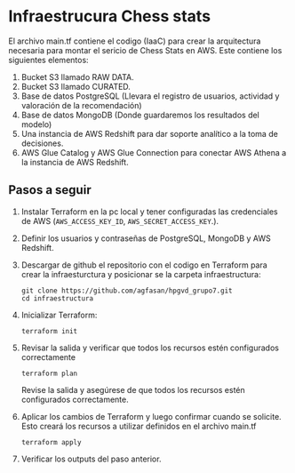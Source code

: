 # Infraestrucura Chess stats

El archivo main.tf contiene el codigo (IaaC) para crear la arquitectura necesaria para montar el sericio de Chess Stats en AWS. Este contiene los siguientes elementos:

1. Bucket S3 llamado RAW DATA.
2. Bucket S3 llamado CURATED.
3. Base de datos PostgreSQL (Llevara el registro de usuarios,  actividad y valoración de la recomendación)
4. Base de datos MongoDB (Donde guardaremos los resultados del modelo)
5. Una instancia de AWS Redshift para dar soporte analítico a la toma de decisiones.
6. AWS Glue Catalog y AWS Glue Connection para conectar AWS Athena a la instancia de AWS Redshift.

## Pasos a seguir

1. Instalar Terraform en la pc local y tener configuradas las credenciales de AWS (`AWS_ACCESS_KEY_ID`, `AWS_SECRET_ACCESS_KEY`.).

2. Definir los usuarios y contraseñas de PostgreSQL, MongoDB y AWS Redshift.

3. Descargar de github el repositorio con el codigo en Terraform para crear la infraesturctura y posicionar se la carpeta infraestructura:

   ```
   git clone https://github.com/agfasan/hpgvd_grupo7.git
   cd infraestructura
   ```

4. Inicializar Terraform:

   ```
   terraform init
   ```

5. Revisar la salida y verificar que todos los recursos estén configurados correctamente

   ```
   terraform plan
   ```

   Revise la salida y asegúrese de que todos los recursos estén configurados correctamente.

6. Aplicar los cambios de Terraform y luego confirmar cuando se solicite. Esto creará los recursos a utilizar definidos en el archivo main.tf

   ```
   terraform apply
   ```

7. Verificar los outputs del paso anterior.
